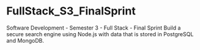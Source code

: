 # FullStack_S3_FinalSprint
Software Development - Semester 3 - Full Stack - Final Sprint Build a secure search engine using Node.js with data that is stored in PostgreSQL and MongoDB.
